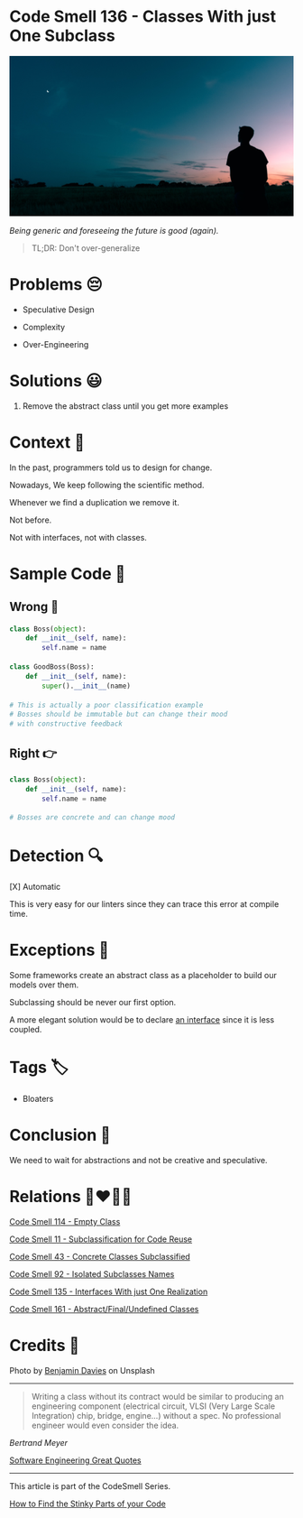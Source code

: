 # Code Smell 136 - Classes With just One Subclass

![Code Smell 136 - Classes With just One Subclass](Code%20Smell%20136%20-%20Classes%20With%20just%20One%20Subclass.jpg)

*Being generic and foreseeing the future is good (again).*

> TL;DR: Don't over-generalize

# Problems 😔 

- Speculative Design

- Complexity

- Over-Engineering

# Solutions 😃

1. Remove the abstract class until you get more examples

# Context 💬

In the past, programmers told us to design for change. 

Nowadays, We keep following the scientific method. 

Whenever we find a duplication we remove it. 

Not before. 

Not with interfaces, not with classes.

# Sample Code 📖

## Wrong 🚫

<!-- [Gist Url](https://gist.github.com/mcsee/ce3cbe785c4b1d542a2b0660acabbc8f) -->

```python
class Boss(object):
    def __init__(self, name):
        self.name = name 
        
class GoodBoss(Boss):
    def __init__(self, name):
        super().__init__(name)
        
# This is actually a poor classification example
# Bosses should be immutable but can change their mood
# with constructive feedback
```

## Right 👉

<!-- [Gist Url](https://gist.github.com/mcsee/441d6bf98d916336dbfa2670d7109640) -->

```python
class Boss(object):
    def __init__(self, name):
        self.name = name  
        
# Bosses are concrete and can change mood
```

# Detection 🔍

[X] Automatic 

This is very easy for our linters since they can trace this error at compile time.

# Exceptions 🛑

Some frameworks create an abstract class as a placeholder to build our models over them.

Subclassing should be never our first option. 

A more elegant solution would be to declare [an interface](https://github.com/mcsee/Software-Design-Articles/tree/main/Articles/Code%20Smells/Code%20Smell%20135%20-%20Interfaces%20With%20just%20One%20Realization/readme.md) since it is less coupled.

# Tags 🏷️

- Bloaters

# Conclusion 🏁

We need to wait for abstractions and not be creative and speculative.

# Relations 👩‍❤️‍💋‍👨

[Code Smell 114 - Empty Class](https://github.com/mcsee/Software-Design-Articles/tree/main/Articles/Code%20Smells/Code%20Smell%20114%20-%20Empty%20Class/readme.md)

[Code Smell 11 - Subclassification for Code Reuse](https://github.com/mcsee/Software-Design-Articles/tree/main/Articles/Code%20Smells/Code%20Smell%2011%20-%20Subclassification%20for%20Code%20Reuse/readme.md)

[Code Smell 43 - Concrete Classes Subclassified](https://github.com/mcsee/Software-Design-Articles/tree/main/Articles/Code%20Smells/Code%20Smell%2043%20-%20Concrete%20Classes%20Subclassified/readme.md)

[Code Smell 92 - Isolated Subclasses Names](https://github.com/mcsee/Software-Design-Articles/tree/main/Articles/Code%20Smells/Code%20Smell%2092%20-%20Isolated%20Subclasses%20Names/readme.md)

[Code Smell 135 - Interfaces With just One Realization](https://github.com/mcsee/Software-Design-Articles/tree/main/Articles/Code%20Smells/Code%20Smell%20135%20-%20Interfaces%20With%20just%20One%20Realization/readme.md)

[Code Smell 161 - Abstract/Final/Undefined Classes](https://github.com/mcsee/Software-Design-Articles/tree/main/Articles/Code%20Smells/Code%20Smell%20161%20-%20Abstract%20Final%20Undefined%20Classes/readme.md)

# Credits 🙏

Photo by [Benjamin Davies](https://unsplash.com/photos/9b5dvrjb05g) on Unsplash

* * *

> Writing a class without its contract would be similar to producing an engineering component (electrical circuit, VLSI (Very Large Scale Integration) chip, bridge, engine...) without a spec. No professional engineer would even consider the idea.

_Bertrand Meyer_
 
[Software Engineering Great Quotes](https://github.com/mcsee/Software-Design-Articles/tree/main/Articles/Quotes/Software%20Engineering%20Great%20Quotes/readme.md)

* * *

This article is part of the CodeSmell Series.

[How to Find the Stinky Parts of your Code](https://github.com/mcsee/Software-Design-Articles/tree/main/Articles/Code%20Smells/How%20to%20Find%20the%20Stinky%20parts%20of%20your%20Code/readme.md)